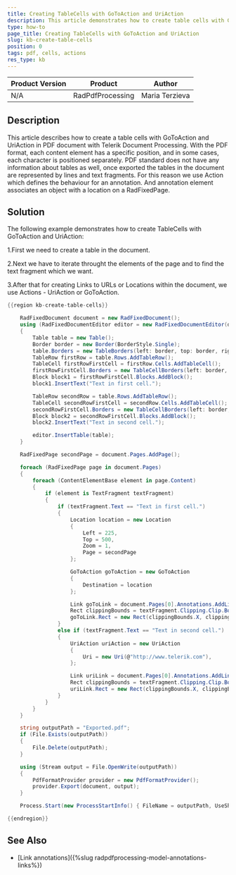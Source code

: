 ```yaml
---
title: Creating TableCells with GoToAction and UriAction
description: This article demonstrates how to create table cells with GoToAction and UriAction in PDF document with Telerik Document Processing.
type: how-to 
page_title: Creating TableCells with GoToAction and UriAction
slug: kb-create-table-cells
position: 0
tags: pdf, cells, actions
res_type: kb
---
```


|Product Version|Product|Author|
|----|----|----|
|N/A|RadPdfProcessing|Maria Terzieva|

## Description
This article describes how to create a table cells with GoToAction and UriAction in PDF document with Telerik Document Processing.
With the PDF format, each content element has a specific position, and in some cases, each character is positioned separately. PDF standard does not have any information about tables as well, once exported the tables in the document are represented by lines and text fragments. 
For this reason we use Action which defines the behaviour for an annotation. And annotation element associates an object with a location on a RadFixedPage.


## Solution

The following example demonstrates how to create TableCells with GoToAction and UriAction:

1.First we need to create a table in the document. 

2.Next we have to iterate throught the elements of the page and to find the text fragment which we want. 

3.After that for creating Links to URLs or Locations within the document, we use Actions - UriAction or GoToAction.


````C#
{{region kb-create-table-cells}}

    RadFixedDocument document = new RadFixedDocument();
    using (RadFixedDocumentEditor editor = new RadFixedDocumentEditor(document))
    {
        Table table = new Table();
        Border border = new Border(BorderStyle.Single);
        table.Borders = new TableBorders(left: border, top: border, right: border, bottom: border);
        TableRow firstRow = table.Rows.AddTableRow();
        TableCell firstRowFirstCell = firstRow.Cells.AddTableCell();
        firstRowFirstCell.Borders = new TableCellBorders(left: border, top: border, right: border, bottom: border);
        Block block1 = firstRowFirstCell.Blocks.AddBlock();
        block1.InsertText("Text in first cell.");

        TableRow secondRow = table.Rows.AddTableRow();
        TableCell secondRowFirstCell = secondRow.Cells.AddTableCell();
        secondRowFirstCell.Borders = new TableCellBorders(left: border, top: border, right: border, bottom: border);
        Block block2 = secondRowFirstCell.Blocks.AddBlock();
        block2.InsertText("Text in second cell.");

        editor.InsertTable(table);
    }

    RadFixedPage secondPage = document.Pages.AddPage();

    foreach (RadFixedPage page in document.Pages)
    {
        foreach (ContentElementBase element in page.Content)
        {
            if (element is TextFragment textFragment)
            {
                if (textFragment.Text == "Text in first cell.")
                {
                    Location location = new Location
                    {
                        Left = 225,
                        Top = 500,
                        Zoom = 1,
                        Page = secondPage
                    };

                    GoToAction goToAction = new GoToAction
                    {
                        Destination = location
                    };

                    Link goToLink = document.Pages[0].Annotations.AddLink(goToAction);
                    Rect clippingBounds = textFragment.Clipping.Clip.Bounds;
                    goToLink.Rect = new Rect(clippingBounds.X, clippingBounds.Y, clippingBounds.Width, clippingBounds.Height);
                }
                else if (textFragment.Text == "Text in second cell.")
                {
                    UriAction uriAction = new UriAction
                    {
                        Uri = new Uri(@"http://www.telerik.com"),
                    };

                    Link uriLink = document.Pages[0].Annotations.AddLink(uriAction);
                    Rect clippingBounds = textFragment.Clipping.Clip.Bounds;
                    uriLink.Rect = new Rect(clippingBounds.X, clippingBounds.Y, clippingBounds.Width, clippingBounds.Height);
                }
            }
        }
    }

    string outputPath = "Exported.pdf";
    if (File.Exists(outputPath))
    {
        File.Delete(outputPath);
    }

    using (Stream output = File.OpenWrite(outputPath))
    {
        PdfFormatProvider provider = new PdfFormatProvider();
        provider.Export(document, output);
    }

    Process.Start(new ProcessStartInfo() { FileName = outputPath, UseShellExecute = true });

{{endregion}}

````

## See Also

 * [Link annotations]({%slug radpdfprocessing-model-annotations-links%})